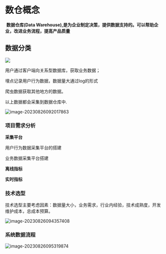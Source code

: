 # 数仓概念

​    **数据仓库(Data Warehouse),是为企业制定决策，提供数据支持的。可以帮助企业，改进业务流程，提高产品质量**

## 数据分类

![](F:\markdownImg\image-20230826085851652.png)

用户通过客户端向关系型数据库，获取业务数据；

埋点记录用户行为数据，数据量大通过log的形式

爬虫数据获取其他地方的数据。

以上数据都会采集到数据仓库中.



![image-20230826092017863](F:\markdownImg\image-20230826092017863.png)

### 项目需求分析

**采集平台**

  用户行为数据采集平台的搭建

  业务数据采集平台搭建

**离线指标**

**实时指标**



### 技术选型

  技术选型主要考虑因素：数据量大小，业务需求，行业内经验，技术成熟度，开发维护成本，总成本预算。

![image-20230826094357408](F:\markdownImg\image-20230826094357408.png)



### 系统数据流程

![image-20230826095319874](F:\markdownImg\image-20230826095319874.png)